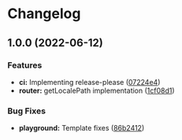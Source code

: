 # Changelog

## 1.0.0 (2022-06-12)


### Features

* **ci:** Implementing release-please ([07224e4](https://github.com/guzz/nuxt-simple-i18n/commit/07224e4f5ddd18bb8381e9b9ffdb95bd4af21b10))
* **router:** getLocalePath implementation ([1cf08d1](https://github.com/guzz/nuxt-simple-i18n/commit/1cf08d107dbf0beaa78c64f00c8f3a8f9f222d60))


### Bug Fixes

* **playground:** Template fixes ([86b2412](https://github.com/guzz/nuxt-simple-i18n/commit/86b241269edc2bb9c513310a5fc4fb9914571a6a))
